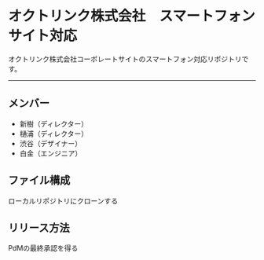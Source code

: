 # オクトリンク株式会社　スマートフォンサイト対応
オクトリンク株式会社コーポレートサイトのスマートフォン対応リポジトリです。

---

## メンバー
* 新樹（ディレクター）
* 樋浦（ディレクター）
* 渋谷（デザイナー）
* 白金（エンジニア）

## ファイル構成
ローカルリポジトリにクローンする
## リリース方法
PdMの最終承認を得る